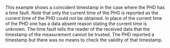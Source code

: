 This example shows a coincident timestamp in the case where the PHD has a time fault. Note that only the current time of the PHG is reported as the current time of the PHD could not be obtained. In place of the current time of the PHD one has a data absent reason stating the current time is unknown. The time fault tells the reader of the received data that the timestamp of the measurement cannot be trusted. The PHD reported a timestamp but there was no means to check the validity of that timestamp.
